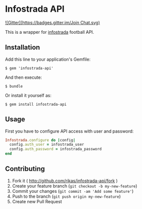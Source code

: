 # Infostrada API
[![Gitter](https://badges.gitter.im/Join Chat.svg)](https://gitter.im/rikas/infostrada-api?utm_source=badge&utm_medium=badge&utm_campaign=pr-badge&utm_content=badge)

This is a wrapper for [infostrada](http://www.infostradasports.com/) football API.

## Installation

Add this line to your application's Gemfile:

```console
$ gem 'infostrada-api'
```

And then execute:

```console
$ bundle
```

Or install it yourself as:

```console
$ gem install infostrada-api
```

## Usage

First you have to configure API access with user and password:

```ruby
Infostrada.configure do |config|
  config.auth_user = infostrada_user
  config.auth_password = infostrada_password
end
```

## Contributing

1. Fork it ( http://github.com/rikas/infostrada-api/fork )
2. Create your feature branch (`git checkout -b my-new-feature`)
3. Commit your changes (`git commit -am 'Add some feature'`)
4. Push to the branch (`git push origin my-new-feature`)
5. Create new Pull Request
